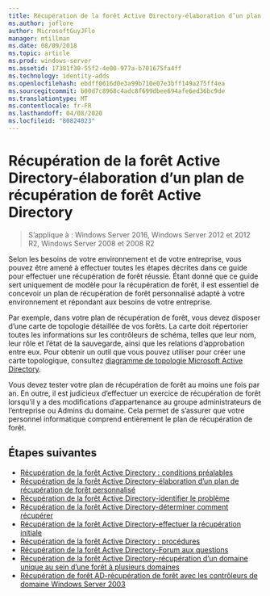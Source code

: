 ```yaml
---
title: Récupération de la forêt Active Directory-élaboration d’un plan de récupération de forêt Active Directory
ms.author: joflore
author: MicrosoftGuyJFlo
manager: mtillman
ms.date: 08/09/2018
ms.topic: article
ms.prod: windows-server
ms.assetid: 17381f30-55f2-4e00-977a-b701675fa4ff
ms.technology: identity-adds
ms.openlocfilehash: ebdff0616d0e3a99b710e07e3bff149a275ff4ea
ms.sourcegitcommit: b00d7c8968c4adc8f699dbee694afe6ed36bc9de
ms.translationtype: MT
ms.contentlocale: fr-FR
ms.lasthandoff: 04/08/2020
ms.locfileid: "80824023"
---
```

# <a name="ad-forest-recovery---devising-an-ad-forest-recovery-plan"></a>Récupération de la forêt Active Directory-élaboration d’un plan de récupération de forêt Active Directory

>S’applique à : Windows Server 2016, Windows Server 2012 et 2012 R2, Windows Server 2008 et 2008 R2

Selon les besoins de votre environnement et de votre entreprise, vous pouvez être amené à effectuer toutes les étapes décrites dans ce guide pour effectuer une récupération de forêt réussie. Étant donné que ce guide sert uniquement de modèle pour la récupération de forêt, il est essentiel de concevoir un plan de récupération de forêt personnalisé adapté à votre environnement et répondant aux besoins de votre entreprise.  
  
Par exemple, dans votre plan de récupération de forêt, vous devez disposer d’une carte de topologie détaillée de vos forêts. La carte doit répertorier toutes les informations sur les contrôleurs de schéma, telles que leur nom, leur rôle et l’état de la sauvegarde, ainsi que les relations d’approbation entre eux. Pour obtenir un outil que vous pouvez utiliser pour créer une carte topologique, consultez [diagramme de topologie Microsoft Active Directory](https://www.microsoft.com/download/details.aspx?id=13380).  
  
Vous devez tester votre plan de récupération de forêt au moins une fois par an. En outre, il est judicieux d’effectuer un exercice de récupération de forêt lorsqu’il y a des modifications d’appartenance au groupe administrateurs de l’entreprise ou Admins du domaine. Cela permet de s’assurer que votre personnel informatique comprend entièrement le plan de récupération de forêt.

## <a name="next-steps"></a>Étapes suivantes

- [Récupération de la forêt Active Directory : conditions préalables](AD-Forest-Recovery-Prerequisties.md)  
- [Récupération de la forêt Active Directory-élaboration d’un plan de récupération de forêt personnalisé](AD-Forest-Recovery-Devising-a-Plan.md)  
- [Récupération de la forêt Active Directory-identifier le problème](AD-Forest-Recovery-Identify-the-Problem.md)
- [Récupération de la forêt Active Directory-déterminer comment récupérer](AD-Forest-Recovery-Determine-how-to-Recover.md)
- [Récupération de la forêt Active Directory-effectuer la récupération initiale](AD-Forest-Recovery-Perform-initial-recovery.md)  
- [Récupération de la forêt Active Directory : procédures](AD-Forest-Recovery-Procedures.md)  
- [Récupération de la forêt Active Directory-Forum aux questions](AD-Forest-Recovery-FAQ.md)  
- [Récupération de la forêt Active Directory-récupération d’un domaine unique au sein d’une forêt à plusieurs domaines](AD-Forest-Recovery-Single-Domain-in-Multidomain-Recovery.md)  
- [Récupération de forêt AD-récupération de forêt avec les contrôleurs de domaine Windows Server 2003](AD-Forest-Recovery-Windows-Server-2003.md)

